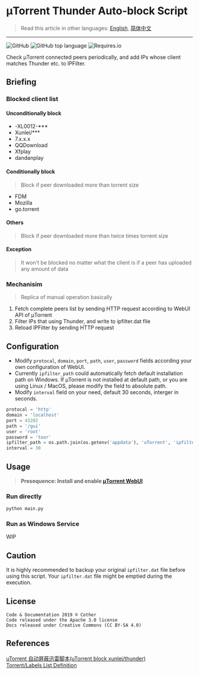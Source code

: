 # μTorrent Thunder Auto-block Script

> Read this article in other languages: [English](/docs/en_us.md), [简体中文](/docs/zh_cn.md)

---

![GitHub](https://img.shields.io/github/license/iHamsterball/utorrent_block_thunder)
![GitHub top language](https://img.shields.io/github/languages/top/iHamsterball/utorrent_block_thunder)
![Requires.io](https://img.shields.io/requires/github/iHamsterball/utorrent_block_thunder)

Check μTorrent connected peers periodically, and add IPs whose client matches Thunder etc. to IPFilter.

## Briefing

### Blocked client list

#### Unconditionally block

- -XL0012-***
- Xunlei/***
- 7.x.x.x
- QQDownload
- Xfplay
- dandanplay

#### Conditionally block

> Block if peer downloaded more than torrent size

- FDM
- Mozilla
- go.torrent

#### Others

> Block if peer downloaded more than twice times torrent size

#### Exception

> It won't be blocked no matter what the client is if a peer has uploaded any amount of data

### Mechanisim

> Replica of manual operation basically

1. Fetch complete peers list by sending HTTP request according to WebUI API of μTorrent
2. Filter IPs that using Thunder, and write to ipfilter.dat file
3. Reload IPFilter by sending HTTP request

## Configuration

- Modify `protocal`, `domain`, `port`, `path`, `user`, `password` fields according your own configuration of WebUI.
- Currently `ipfilter_path` could automatically fetch default installation path on Windows. If μTorrent is not installed at default path, or you are using Linux / MacOS, please modify the field to absolute path.
- Modify `interval` field on your need, default 30 seconds, interger in seconds.

``` python
protocal = 'http'
domain = 'localhost'
port = 43202
path = '/gui'
user = 'root'
password = 'toor'
ipfilter_path = os.path.join(os.getenv('appdata'), 'uTorrent', 'ipfilter.dat')
interval = 30
```

## Usage

> **Presequence: Install and enable [μTorrent WebUI](https://forum.utorrent.com/topic/49588-μtorrent-webui/)**

### Run directly

``` sh
python main.py
```

### Run as Windows Service

WIP

## Caution

It is highly recommended to backup your original `ipfilter.dat` file before using this script. Your `ipfilter.dat` file might be emptied during the execution.

## License

``` plaintext
Code & Documentation 2019 © Cother
Code released under the Apache 3.0 license
Docs released under Creative Commons (CC BY-SA 4.0)
```

## References

[uTorrent 自动屏蔽迅雷脚本(uTorrent block xunlei/thunder)](https://www.v2ex.com/t/509327)  
[Torrent/Labels List Definition](http://help.utorrent.com/customer/portal/articles/1573947)
